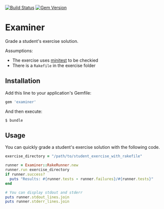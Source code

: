 [![Build Status](https://travis-ci.org/ssaunier/examiner.svg?branch=master)](https://travis-ci.org/ssaunier/examiner)
[![Gem Version](https://badge.fury.io/rb/examiner.svg)](http://badge.fury.io/rb/examiner)

# Examiner

Grade a student's exercise solution.

Assumptions:

- The exercise uses [minitest](https://github.com/seattlerb/minitest) to be checkied
- There is a `Rakefile` in the exercise folder

## Installation

Add this line to your application's Gemfile:

```ruby
gem 'examiner'
```

And then execute:

    $ bundle

## Usage

You can quickly grade a student's exercise solution with
the following code.

```ruby
exercise_directory = "/path/to/student_exercise_with_rakefile"

runner = Examiner::RakeRunner.new
runner.run exercise_directory
if runner.success?
  puts "Results: #{runner.tests - runner.failures}/#{runner.tests}"
end

# You can display stdout and stderr
puts runner.stdout_lines.join
puts runner.stderr_lines.join
```
